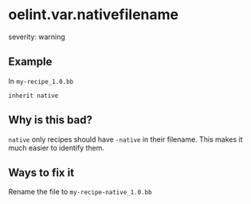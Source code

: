 # oelint.var.nativefilename

severity: warning

## Example

In ``my-recipe_1.0.bb``

```
inherit native
```

## Why is this bad?

``native`` only recipes should have ``-native`` in their filename.
This makes it much easier to identify them.

## Ways to fix it

Rename the file to ``my-recipe-native_1.0.bb``

